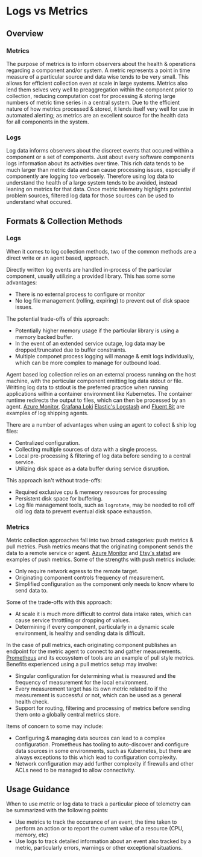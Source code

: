 # Logs vs Metrics

## Overview

### Metrics

The purpose of metrics is to inform observers about the health & operations regarding a component and/or system. A metric represents a point in time measure of a particular source and data wise tends to be very small. This allows for efficient collection even at scale in large systems. Metrics also lend them selves very well to preaggregation within the component prior to collection, reducing computation cost for processing & storing large numbers of metric time series in a central system. Due to the efficient nature of how metrics processed & stored, it lends itself very well for use in automated alerting; as metrics are an excellent source for the health data for all components in the system.

### Logs

Log data informs observers about the discreet events that occured within a component or a set of components. Just about every software components logs information about its activities over time. This rich data tends to be much larger than metric data and can cause processing issues, especially if componently are logging too verbosely. Therefore using log data to understand the health of a large system tends to be avoided, instead leaning on metrics for that data. Once metric telemetry highlights potential problem sources, filtered log data for those sources can be used to understand what occured.

## Formats & Collection Methods

### Logs

When it comes to log collection methods, two of the common methods are a direct write or an agent based, approach.

Directly written log events are handled in-process of the particular component, usually utilizing a provided library. This has some some advantages:

- There is no external process to configure or monitor
- No log file management (rolling, expiring) to prevent out of disk space issues.

The potential trade-offs of this approach:

- Potentially higher memory usage if the particular library is using a memory backed buffer.
- In the event of an extended service outage, log data may be dropped/truncated due to buffer constraints.
- Multiple componet process logging will manage & emit logs individually, which can be more complex to manage for outbound load.

Agent based log collection relies on an external process running on the host machine, with the perticular component emitting log data stdout or file. Writting log data to stdout is the preferred practice when running applications within a container environment like Kubernetes. The container runtime redirects the output to files, which can then be processed by an agent. [Azure Monitor](https://azure.microsoft.com/en-us/services/monitor), [Grafana Loki](https://github.com/grafana/loki) [Elastic's Logstash](https://www.elastic.co/logstash) and [Fluent Bit](https://fluentbit.io/) are examples of log shipping agents.

There are a number of advantages when using an agent to collect & ship log files:

- Centralized configuration.
- Collecting multiple sources of data with a single process.
- Local pre-processing & filtering of log data before sending to a central service.
- Utilizing disk space as a data buffer during service disruption.

This approach isn't without trade-offs:

- Required exclusive cpu & memeory resources for processing
- Persistent disk space for buffering. 
- Log file management tools, such as `logrotate`, may be needed to roll off old log data to prevent eventual disk space exhaustion. 

### Metrics

Metric collection approaches fall into two broad categories: push metrics & pull metrics. Push metrics means that the originating component sends the data to a remote service or agent. [Azure Monitor](https://azure.microsoft.com/en-us/services/monitor) and [Etsy's statsd](https://github.com/statsd/statsd) are examples of push metrics. Some of the strengths with push metrics include:

- Only require network egress to the remote target.
- Originating component controls frequency of measurement.
- Simplified configuration as the component only needs to know where to send data to.

Some of the trade-offs with this approach:

- At scale it is much more difficult to control data intake rates, which can cause service throttling or dropping of values.
- Determining if every component, particularly in a dynamic scale environment, is healthy and sending data is difficult.

In the case of pull metrics, each originating component publishes an endpoint for the metric agent to connect to and gather measurements. [Prometheus](https://prometheus.io/) and its ecosystem of tools are an example of pull style metrics. Benefits experienced using a pull metrics setup may involve:

- Singular configuration for determining what is measured and the frequency of measurement for the local environment.
- Every measurement target has its own metric related to if the measurement is successful or not, which can be used as a general health check.
- Support for routing, filtering and processing of metrics before sending them onto a globally central metrics store.

Items of concern to some may include:

- Configuring & managing data sources can lead to a complex configuration. Prometheus has tooling to auto-discover and configure data sources in some environments, such as Kubernetes, but there are always exceptions to this which lead to configuration complexity.
- Network configuration may add further complexity if firewalls and other ACLs need to be managed to allow connectivity.

## Usage Guidance

When to use metric or log data to track a particular piece of telemetry can be summarized with the following points:

- Use metrics to track the occurance of an event, the time taken to perform an action or to report the current value of a resource (CPU, memory, etc)
- Use logs to track detailed information about an event also tracked by a metric, particularly errors, warnings or other exceptional situations.
